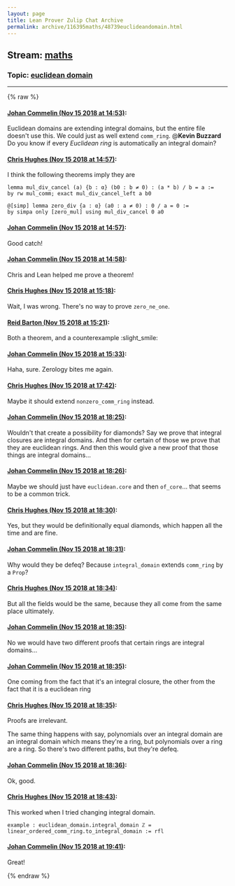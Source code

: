 ```yaml
---
layout: page
title: Lean Prover Zulip Chat Archive 
permalink: archive/116395maths/48739euclideandomain.html
---
```


## Stream: [maths](index.html)
### Topic: [euclidean domain](48739euclideandomain.html)

---


{% raw %}
#### [ Johan Commelin (Nov 15 2018 at 14:53)](https://leanprover.zulipchat.com/#narrow/stream/116395-maths/topic/euclidean%20domain/near/147742225):
Euclidean domains are extending integral domains, but the entire file doesn't use this. We could just as well extend `comm_ring`. @**Kevin Buzzard** Do you know if every *Euclidean ring* is automatically an integral domain?

#### [ Chris Hughes (Nov 15 2018 at 14:57)](https://leanprover.zulipchat.com/#narrow/stream/116395-maths/topic/euclidean%20domain/near/147742459):
I think the following theorems imply they are
```lean
lemma mul_div_cancel (a) {b : α} (b0 : b ≠ 0) : (a * b) / b = a :=
by rw mul_comm; exact mul_div_cancel_left a b0

@[simp] lemma zero_div {a : α} (a0 : a ≠ 0) : 0 / a = 0 :=
by simpa only [zero_mul] using mul_div_cancel 0 a0
```

#### [ Johan Commelin (Nov 15 2018 at 14:57)](https://leanprover.zulipchat.com/#narrow/stream/116395-maths/topic/euclidean%20domain/near/147742484):
Good catch!

#### [ Johan Commelin (Nov 15 2018 at 14:58)](https://leanprover.zulipchat.com/#narrow/stream/116395-maths/topic/euclidean%20domain/near/147742532):
Chris and Lean helped me prove a theorem!

#### [ Chris Hughes (Nov 15 2018 at 15:18)](https://leanprover.zulipchat.com/#narrow/stream/116395-maths/topic/euclidean%20domain/near/147744070):
Wait, I was wrong. There's no way to prove `zero_ne_one`.

#### [ Reid Barton (Nov 15 2018 at 15:21)](https://leanprover.zulipchat.com/#narrow/stream/116395-maths/topic/euclidean%20domain/near/147744291):
Both a theorem, and a counterexample :slight_smile:

#### [ Johan Commelin (Nov 15 2018 at 15:33)](https://leanprover.zulipchat.com/#narrow/stream/116395-maths/topic/euclidean%20domain/near/147745230):
Haha, sure. Zerology bites me again.

#### [ Chris Hughes (Nov 15 2018 at 17:42)](https://leanprover.zulipchat.com/#narrow/stream/116395-maths/topic/euclidean%20domain/near/147755173):
Maybe it should extend `nonzero_comm_ring` instead.

#### [ Johan Commelin (Nov 15 2018 at 18:25)](https://leanprover.zulipchat.com/#narrow/stream/116395-maths/topic/euclidean%20domain/near/147758098):
Wouldn't that create a possibility for diamonds? Say we prove that integral closures are integral domains. And then for certain of those we prove that they are euclidean rings. And then this would give a new proof that those things are integral domains...

#### [ Johan Commelin (Nov 15 2018 at 18:26)](https://leanprover.zulipchat.com/#narrow/stream/116395-maths/topic/euclidean%20domain/near/147758146):
Maybe we should just have `euclidean.core` and then `of_core`... that seems to be a common trick.

#### [ Chris Hughes (Nov 15 2018 at 18:30)](https://leanprover.zulipchat.com/#narrow/stream/116395-maths/topic/euclidean%20domain/near/147758439):
Yes, but they would be definitionally equal diamonds, which happen all the time and are fine.

#### [ Johan Commelin (Nov 15 2018 at 18:31)](https://leanprover.zulipchat.com/#narrow/stream/116395-maths/topic/euclidean%20domain/near/147758480):
Why would they be defeq? Because `integral_domain` extends `comm_ring` by a `Prop`?

#### [ Chris Hughes (Nov 15 2018 at 18:34)](https://leanprover.zulipchat.com/#narrow/stream/116395-maths/topic/euclidean%20domain/near/147758635):
But all the fields would be the same, because they all come from the same place ultimately.

#### [ Johan Commelin (Nov 15 2018 at 18:35)](https://leanprover.zulipchat.com/#narrow/stream/116395-maths/topic/euclidean%20domain/near/147758657):
No we would have two different proofs that certain rings are integral domains...

#### [ Johan Commelin (Nov 15 2018 at 18:35)](https://leanprover.zulipchat.com/#narrow/stream/116395-maths/topic/euclidean%20domain/near/147758675):
One coming from the fact that it's an integral closure, the other from the fact that it is a euclidean ring

#### [ Chris Hughes (Nov 15 2018 at 18:35)](https://leanprover.zulipchat.com/#narrow/stream/116395-maths/topic/euclidean%20domain/near/147758682):
Proofs are irrelevant.

The same thing happens with say, polynomials over an integral domain are an integral domain which means they're a ring, but polynomials over a ring are a ring. So there's two different paths, but they're defeq.

#### [ Johan Commelin (Nov 15 2018 at 18:36)](https://leanprover.zulipchat.com/#narrow/stream/116395-maths/topic/euclidean%20domain/near/147758765):
Ok, good.

#### [ Chris Hughes (Nov 15 2018 at 18:43)](https://leanprover.zulipchat.com/#narrow/stream/116395-maths/topic/euclidean%20domain/near/147759127):
This worked when I tried changing integral domain.
```lean
example : euclidean_domain.integral_domain ℤ = linear_ordered_comm_ring.to_integral_domain := rfl
```

#### [ Johan Commelin (Nov 15 2018 at 19:41)](https://leanprover.zulipchat.com/#narrow/stream/116395-maths/topic/euclidean%20domain/near/147762970):
Great!


{% endraw %}
